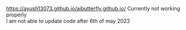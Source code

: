 https://ayush13073.github.io/aibutterfly.github.io/
Currently not working properly 
<br>
I am not able to update code after 6th of may 2023
